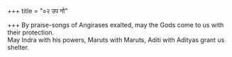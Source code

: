 +++
title = "०२ उप नो"

+++
By praise-songs of Angirases exalted, may the Gods come to us with their protection.  
     May Indra with his powers, Maruts with Maruts, Aditi with Adityas grant us shelter.